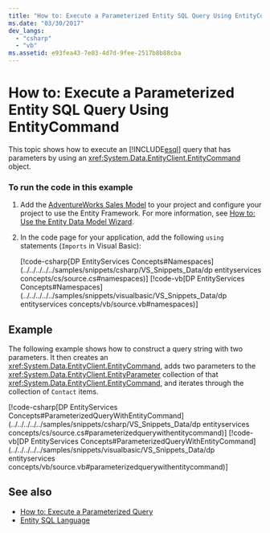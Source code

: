 ```yaml
---
title: "How to: Execute a Parameterized Entity SQL Query Using EntityCommand"
ms.date: "03/30/2017"
dev_langs: 
  - "csharp"
  - "vb"
ms.assetid: e93fea43-7e03-4d7d-9fee-2517b8b88cba
---
```

# How to: Execute a Parameterized Entity SQL Query Using EntityCommand
This topic shows how to execute an [!INCLUDE[esql](../../../../../includes/esql-md.md)] query that has parameters by using an <xref:System.Data.EntityClient.EntityCommand> object.  
  
### To run the code in this example  
  
1. Add the [AdventureWorks Sales Model](https://github.com/Microsoft/sql-server-samples/releases/tag/adventureworks) to your project and configure your project to use the Entity Framework. For more information, see [How to: Use the Entity Data Model Wizard](https://docs.microsoft.com/previous-versions/dotnet/netframework-4.0/bb738677(v=vs.100)).  
  
2. In the code page for your application, add the following `using` statements (`Imports` in Visual Basic):  
  
     [!code-csharp[DP EntityServices Concepts#Namespaces](../../../../../samples/snippets/csharp/VS_Snippets_Data/dp entityservices concepts/cs/source.cs#namespaces)]
     [!code-vb[DP EntityServices Concepts#Namespaces](../../../../../samples/snippets/visualbasic/VS_Snippets_Data/dp entityservices concepts/vb/source.vb#namespaces)]  
  
## Example  
 The following example shows how to construct a query string with two parameters. It then creates an <xref:System.Data.EntityClient.EntityCommand>, adds two parameters to the <xref:System.Data.EntityClient.EntityParameter> collection of that <xref:System.Data.EntityClient.EntityCommand>, and iterates through the collection of `Contact` items.  
  
 [!code-csharp[DP EntityServices Concepts#ParameterizedQueryWithEntityCommand](../../../../../samples/snippets/csharp/VS_Snippets_Data/dp entityservices concepts/cs/source.cs#parameterizedquerywithentitycommand)]
 [!code-vb[DP EntityServices Concepts#ParameterizedQueryWithEntityCommand](../../../../../samples/snippets/visualbasic/VS_Snippets_Data/dp entityservices concepts/vb/source.vb#parameterizedquerywithentitycommand)]  
  
## See also

- [How to: Execute a Parameterized Query](https://docs.microsoft.com/previous-versions/dotnet/netframework-4.0/bb738521(v=vs.100))
- [Entity SQL Language](./language-reference/entity-sql-language.md)
